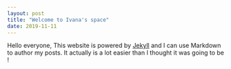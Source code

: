 ```yaml
---
layout: post
title: "Welcome to Ivana's space"
date: 2019-11-11
---
```


Hello everyone, 
This website is powered by [Jekyll](http://jekyllrb.com) and I can use Markdown to author my posts. 
It actually is a lot easier than I thought it was going to be !
